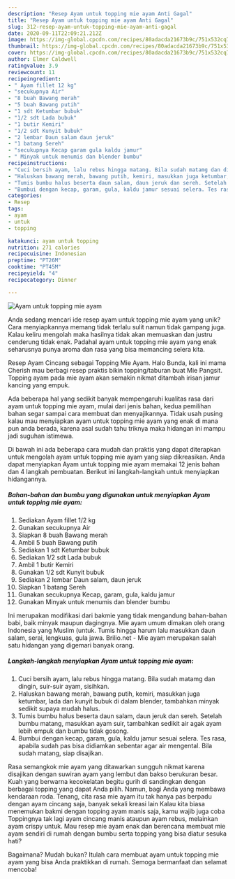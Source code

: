 ```yaml
---
description: "Resep Ayam untuk topping mie ayam Anti Gagal"
title: "Resep Ayam untuk topping mie ayam Anti Gagal"
slug: 312-resep-ayam-untuk-topping-mie-ayam-anti-gagal
date: 2020-09-11T22:09:21.212Z
image: https://img-global.cpcdn.com/recipes/80adacda21673b9c/751x532cq70/ayam-untuk-topping-mie-ayam-foto-resep-utama.jpg
thumbnail: https://img-global.cpcdn.com/recipes/80adacda21673b9c/751x532cq70/ayam-untuk-topping-mie-ayam-foto-resep-utama.jpg
cover: https://img-global.cpcdn.com/recipes/80adacda21673b9c/751x532cq70/ayam-untuk-topping-mie-ayam-foto-resep-utama.jpg
author: Elmer Caldwell
ratingvalue: 3.9
reviewcount: 11
recipeingredient:
- " Ayam fillet 12 kg"
- "secukupnya Air"
- "8 buah Bawang merah"
- "5 buah Bawang putih"
- "1 sdt Ketumbar bubuk"
- "1/2 sdt Lada bubuk"
- "1 butir Kemiri"
- "1/2 sdt Kunyit bubuk"
- "2 lembar Daun salam daun jeruk"
- "1 batang Sereh"
- "secukupnya Kecap garam gula kaldu jamur"
- " Minyak untuk menumis dan blender bumbu"
recipeinstructions:
- "Cuci bersih ayam, lalu rebus hingga matang. Bila sudah matamg dan dingin, suir-suir ayam, sisihkan."
- "Haluskan bawang merah, bawang putih, kemiri, masukkan juga ketumbar, lada dan kunyit bubuk di dalam blender, tambahkan minyak sedikit supaya mudah halus."
- "Tumis bumbu halus beserta daun salam, daun jeruk dan sereh. Setelah bumbu matang, masukkan ayam suir, tambahkan sedikit air agak ayam lebih empuk dan bumbu tidak gosong."
- "Bumbui dengan kecap, garam, gula, kaldu jamur sesuai selera. Tes rasa, apabila sudah pas bisa didiamkan sebentar agar air mengental. Bila sudah matang, siap disajikan."
categories:
- Resep
tags:
- ayam
- untuk
- topping

katakunci: ayam untuk topping 
nutrition: 271 calories
recipecuisine: Indonesian
preptime: "PT26M"
cooktime: "PT45M"
recipeyield: "4"
recipecategory: Dinner

---
```



![Ayam untuk topping mie ayam](https://img-global.cpcdn.com/recipes/80adacda21673b9c/751x532cq70/ayam-untuk-topping-mie-ayam-foto-resep-utama.jpg)

Anda sedang mencari ide resep ayam untuk topping mie ayam yang unik? Cara menyiapkannya memang tidak terlalu sulit namun tidak gampang juga. Kalau keliru mengolah maka hasilnya tidak akan memuaskan dan justru cenderung tidak enak. Padahal ayam untuk topping mie ayam yang enak seharusnya punya aroma dan rasa yang bisa memancing selera kita.

Resep Ayam Cincang sebagai Topping Mie Ayam. Halo Bunda, kali ini mama Cherish mau berbagi resep praktis bikin topping/taburan buat Mie Pangsit. Topping ayam pada mie ayam akan semakin nikmat ditambah irisan jamur kancing yang empuk.

Ada beberapa hal yang sedikit banyak mempengaruhi kualitas rasa dari ayam untuk topping mie ayam, mulai dari jenis bahan, kedua pemilihan bahan segar sampai cara membuat dan menyajikannya. Tidak usah pusing kalau mau menyiapkan ayam untuk topping mie ayam yang enak di mana pun anda berada, karena asal sudah tahu triknya maka hidangan ini mampu jadi suguhan istimewa.


Di bawah ini ada beberapa cara mudah dan praktis yang dapat diterapkan untuk mengolah ayam untuk topping mie ayam yang siap dikreasikan. Anda dapat menyiapkan Ayam untuk topping mie ayam memakai 12 jenis bahan dan 4 langkah pembuatan. Berikut ini langkah-langkah untuk menyiapkan hidangannya.

<!--inarticleads1-->

##### Bahan-bahan dan bumbu yang digunakan untuk menyiapkan Ayam untuk topping mie ayam:

1. Sediakan  Ayam fillet 1/2 kg
1. Gunakan secukupnya Air
1. Siapkan 8 buah Bawang merah
1. Ambil 5 buah Bawang putih
1. Sediakan 1 sdt Ketumbar bubuk
1. Sediakan 1/2 sdt Lada bubuk
1. Ambil 1 butir Kemiri
1. Gunakan 1/2 sdt Kunyit bubuk
1. Sediakan 2 lembar Daun salam, daun jeruk
1. Siapkan 1 batang Sereh
1. Gunakan secukupnya Kecap, garam, gula, kaldu jamur
1. Gunakan  Minyak untuk menumis dan blender bumbu


Ini merupakan modifikasi dari bakmie yang tidak mengandung bahan-bahan babi, baik minyak maupun dagingnya. Mie ayam umum dimakan oleh orang Indonesia yang Muslim (untuk. Tumis hingga harum lalu masukkan daun salam, serai, lengkuas, gula jawa. Brilio.net - Mie ayam merupakan salah satu hidangan yang digemari banyak orang. 

<!--inarticleads2-->

##### Langkah-langkah menyiapkan Ayam untuk topping mie ayam:

1. Cuci bersih ayam, lalu rebus hingga matang. Bila sudah matamg dan dingin, suir-suir ayam, sisihkan.
1. Haluskan bawang merah, bawang putih, kemiri, masukkan juga ketumbar, lada dan kunyit bubuk di dalam blender, tambahkan minyak sedikit supaya mudah halus.
1. Tumis bumbu halus beserta daun salam, daun jeruk dan sereh. Setelah bumbu matang, masukkan ayam suir, tambahkan sedikit air agak ayam lebih empuk dan bumbu tidak gosong.
1. Bumbui dengan kecap, garam, gula, kaldu jamur sesuai selera. Tes rasa, apabila sudah pas bisa didiamkan sebentar agar air mengental. Bila sudah matang, siap disajikan.


Rasa semangkok mie ayam yang ditawarkan sungguh nikmat karena disajikan dengan suwiran ayam yang lembut dan bakso berukuran besar. Kuah yang berwarna kecokelatan begitu gurih di sandingkan dengan berbagai topping yang dapat Anda pilih. Namun, bagi Anda yang membawa kendaraan roda. Tenang, cita rasa mie ayam itu tak hanya pas berpadu dengan ayam cincang saja, banyak sekali kreasi lain Kalau kita biasa menemukan bakmi dengan topping ayam manis saja, kamu wajib juga coba Toppingnya tak lagi ayam cincang manis ataupun ayam rebus, melainkan ayam crispy untuk. Mau resep mie ayam enak dan berencana membuat mie ayam sendiri di rumah dengan bumbu serta topping yang bisa diatur sesuka hati? 

Bagaimana? Mudah bukan? Itulah cara membuat ayam untuk topping mie ayam yang bisa Anda praktikkan di rumah. Semoga bermanfaat dan selamat mencoba!

